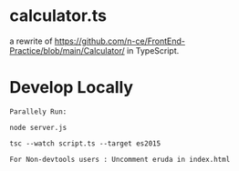# calculator.ts
a rewrite of https://github.com/n-ce/FrontEnd-Practice/blob/main/Calculator/ in TypeScript.

# Develop Locally

`Parallely Run:`
```
node server.js
```
```
tsc --watch script.ts --target es2015
```

`For Non-devtools users : Uncomment eruda in index.html`
